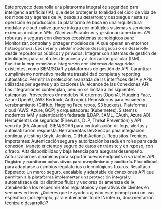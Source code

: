 Este proyecto desarrolla una plataforma integral de seguridad para inteligencia artificial (IA), que debe proteger la totalidad del ciclo de vida de los modelos y agentes de IA, desde su desarrollo y despliegue hasta su operación en producción. La plataforma se basa en una arquitectura modular y cloud-native que se integra con múltiples sistemas y servicios externos mediante APIs.
Objetivo:
Establecer y gestionar conexiones API robustas y seguras con diversos ecosistemas tecnológicos para:
Monitorizar, controlar y proteger modelos de IA que operan en entornos heterogéneos.
Escanear y validar modelos descargados o en desarrollo desde repositorios públicos y privados.
Integrar con sistemas de gestión de identidades para controles de acceso y autorización granular (IAM).
Facilitar la orquestación e integración con sistemas de seguridad existentes, como SIEM/SOAR y plataformas de gestión de API.
Garantizar cumplimiento normativo mediante trazabilidad completa y reporting automático.
Permitir la protección avanzada de las interfaces de IA y APIs utilizadas por agentes y aplicaciones IA.
Alcance de las Conexiones API:
Las integraciones contemplan, pero no se limitan a las siguientes categorías:
Proveedores de modelos IA externos (OpenAI, Hugging Face, Azure OpenAI, AWS Bedrock, Anthropic).
Repositorios para escaneo y versionamiento (GitHub, Hugging Face repos, S3 buckets).
Plataformas cloud (AWS, Azure, GCP) y orquestadores (Kubernetes).
Sistemas modernos IAM y autenticación federada (LDAP, SAML, OAuth, Azure AD).
Herramientas de seguridad (Firewalls, DLP, Threat Prevention) y API security (F5, Akamai).
SIEM/SOAR para centralización de logs, alertas y automatización respuesta.
Herramientas DevSecOps para integración continua y testing (Snyk, Jenkins, GitHub Actions).
Requisitos Técnicos Importantes:
Autenticación segura y autorización basada en roles para cada conexión.
Manejo eficiente y seguro de datos en tránsito y en reposo, con cifrado.
Alta disponibilidad y baja latencia para asegurar desempeño.
Actualizaciones dinámicas para soportar nuevos endpoints o variantes API.
Registro y monitoreo exhaustivos para cumplimiento y auditoría.
Flexibilidad para adaptarse a cambios regulatorios o tecnológicos futuros.
Resultado Esperado:
Un marco seguro, escalable y adaptable de conexiones API que permitan a la plataforma implementar una protección integral y automatizada de los distintos flujos y vectores de amenaza de IA, atendiendo a los requerimientos regulatorios y operativos de clientes en sectores críticos.
¿Quieres que te ayude a ajustar este prompt para un uso específico (por ejemplo, para entrenamiento de IA interna, documentación técnica o desarrollo)?